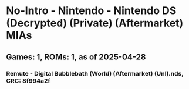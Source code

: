 # No-Intro - Nintendo - Nintendo DS (Decrypted) (Private) (Aftermarket) MIAs
## Games: 1, ROMs: 1, as of 2025-04-28

### Remute - Digital Bubblebath (World) (Aftermarket) (Unl).nds, CRC: 8f994a2f
